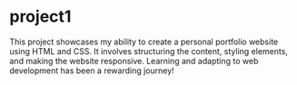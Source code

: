 # project1
This project showcases my ability to create a personal portfolio website using HTML and CSS. It involves structuring the content, styling elements, and making the website responsive. Learning and adapting to web development has been a rewarding journey!
